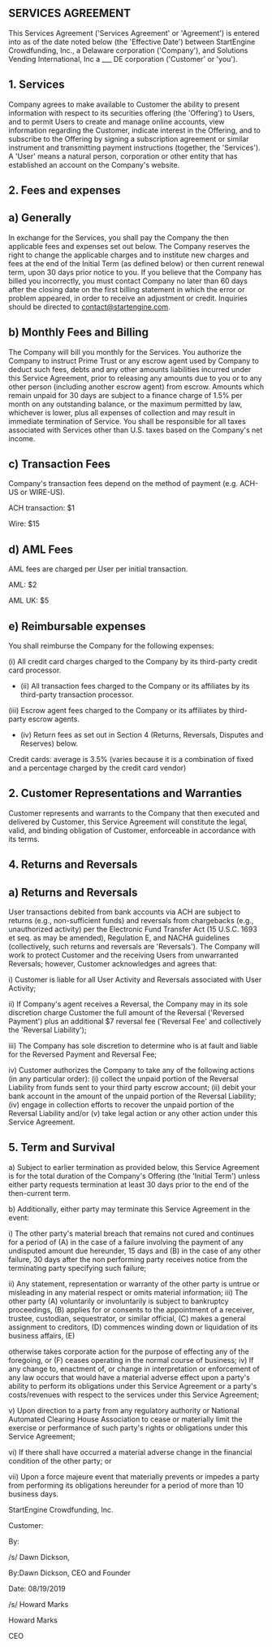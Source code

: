 ## SERVICES AGREEMENT

This Services Agreement ('Services Agreement' or 'Agreement') is entered into as of the date noted below (the 'Effective Date') between StartEngine Crowdfunding, Inc., a Delaware corporation ('Company'), and Solutions Vending International, Inc a \_\_\_ DE corporation ('Customer' or 'you').

## 1. Services

Company agrees to make available to Customer the ability to present information with respect to its securities offering (the 'Offering') to Users, and to permit Users to create and manage online accounts, view information regarding the Customer, indicate interest in the Offering, and to subscribe to the Offering by signing a subscription agreement or similar instrument and transmitting payment instructions (together, the 'Services'). A 'User' means a natural person, corporation or other entity that has established an account on the Company's website.

## 2. Fees and expenses

## a) Generally

In exchange for the Services, you shall pay the Company the then applicable fees and expenses set out below. The Company reserves the right to change the applicable charges and to institute new charges and fees at the end of the Initial Term (as defined below) or then current renewal term, upon 30 days prior notice to you. If you believe that the Company has billed you incorrectly, you must contact Company no later than 60 days after the closing date on the first billing statement in which the error or problem appeared, in order to receive an adjustment or credit. Inquiries should be directed to contact@startengine.com.

## b) Monthly Fees and Billing

The Company will bill you monthly for the Services. You authorize the Company to instruct Prime Trust or any escrow agent used by Company to deduct such fees, debts and any other amounts liabilities incurred under this Service Agreement, prior to releasing any amounts due to you or to any other person (including another escrow agent) from escrow. Amounts which remain unpaid for 30 days are subject to a finance charge of 1.5% per month on any outstanding balance, or the maximum permitted by law, whichever is lower, plus all expenses of collection and may result in immediate termination of Service. You shall be responsible for all taxes associated with Services other than U.S. taxes based on the Company's net income.

## c) Transaction Fees

Company's transaction fees depend on the method of payment (e.g. ACH-US or WIRE-US).

ACH transaction: $1

Wire: $15

## d) AML Fees

AML fees are charged per User per initial transaction.

AML: $2

AML UK: $5

## e) Reimbursable expenses

You shall reimburse the Company for the following expenses:

(i) All credit card charges charged to the Company by its third-party credit card processor.

- (ii) All transaction fees charged to the Company or its affiliates by its third-party transaction processor.

(iii) Escrow agent fees charged to the Company or its affiliates by third-party escrow agents.

- (iv) Return fees as set out in Section 4 (Returns, Reversals, Disputes and Reserves) below.

Credit cards: average is 3.5% (varies because it is a combination of fixed and a percentage charged by the credit card vendor)

## 2. Customer Representations and Warranties

Customer represents and warrants to the Company that then executed and delivered by Customer, this Service Agreement will constitute the legal, valid, and binding obligation of Customer, enforceable in accordance with its terms.

## 4. Returns and Reversals

## a) Returns and Reversals

User transactions debited from bank accounts via ACH are subject to returns (e.g., non-sufficient funds) and reversals from chargebacks (e.g., unauthorized activity) per the Electronic Fund Transfer Act (15 U.S.C. 1693 et seq. as may be amended), Regulation E, and NACHA guidelines (collectively, such returns and reversals are 'Reversals'). The Company will work to protect Customer and the receiving Users from unwarranted Reversals; however, Customer acknowledges and agrees that:

i) Customer is liable for all User Activity and Reversals associated with User Activity;

ii) If Company's agent receives a Reversal, the Company may in its sole discretion charge Customer the full amount of the Reversal ('Reversed Payment') plus an additional $7 reversal fee ('Reversal Fee' and collectively the 'Reversal Liability');

iii) The Company has sole discretion to determine who is at fault and liable for the Reversed Payment and Reversal Fee;

iv) Customer authorizes the Company to take any of the following actions (in any particular order): (i) collect the unpaid portion of the Reversal Liability from funds sent to your third party escrow account; (ii) debit your bank account in the amount of the unpaid portion of the Reversal Liability; (iv) engage in collection efforts to recover the unpaid portion of the Reversal Liability and/or (v) take legal action or any other action under this Service Agreement.

## 5. Term and Survival

a) Subject to earlier termination as provided below, this Service Agreement is for the total duration of the Company's Offering (the 'Initial Term') unless either party requests termination at least 30 days prior to the end of the then-current term.

b) Additionally, either party may terminate this Service Agreement in the event:

i) The other party's material breach that remains not cured and continues for a period of (A) in the case of a failure involving the payment of any undisputed amount due hereunder, 15 days and (B) in the case of any other failure, 30 days after the non performing party receives notice from the terminating party specifying such failure;

ii) Any statement, representation or warranty of the other party is untrue or misleading in any material respect or omits material information; iii) The other party (A) voluntarily or involuntarily is subject to bankruptcy proceedings, (B) applies for or consents to the appointment of a receiver, trustee, custodian, sequestrator, or similar official, (C) makes a general assignment to creditors, (D) commences winding down or liquidation of its business affairs, (E)

otherwise takes corporate action for the purpose of effecting any of the foregoing, or (F) ceases operating in the normal course of business; iv) If any change to, enactment of, or change in interpretation or enforcement of any law occurs that would have a material adverse effect upon a party's ability to perform its obligations under this Service Agreement or a party's costs/revenues with respect to the services under this Service Agreement;

v) Upon direction to a party from any regulatory authority or National Automated Clearing House Association to cease or materially limit the exercise or performance of such party's rights or obligations under this Service Agreement;

vi) If there shall have occurred a material adverse change in the financial condition of the other party; or

vii) Upon a force majeure event that materially prevents or impedes a party from performing its obligations hereunder for a period of more than 10 business days.

StartEngine Crowdfunding, Inc.

Customer:

By:

/s/ Dawn Dickson,

By:Dawn Dickson, CEO and Founder

Date: 08/19/2019

/s/ Howard Marks

Howard Marks

CEO